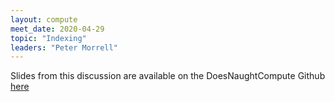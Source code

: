 ```yaml
---
layout: compute
meet_date: 2020-04-29
topic: "Indexing"
leaders: "Peter Morrell"
---
```


Slides from this discussion are available on the DoesNaughtCompute Github [here](https://github.com/MorrellLAB/DoesNaughtCompute/blob/master/Past_sessions/Genome_Indexing/Genome_indexing.md)
